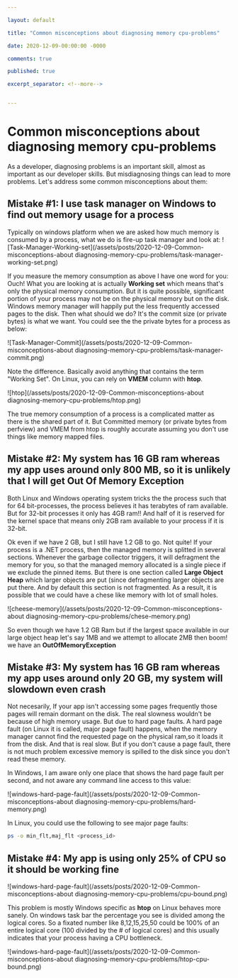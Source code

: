 ```yaml
---

layout: default

title: "Common misconceptions about diagnosing memory cpu-problems"

date: 2020-12-09-00:00:00 -0000

comments: true

published: true

excerpt_separator: <!--more-->


---
```


# Common misconceptions about diagnosing memory cpu-problems

As a developer, diagnosing problems is an important skill, almost as important as our developer skills. But misdiagnosing things can lead to more problems. Let's address some common misconceptions about them:

## Mistake #1: I use task manager on Windows to find out memory usage for a process

Typically on windows platform when we are asked how much memory is consumed by a process, what we do is fire-up task manager and look at:
![Task-Manager-Working-set](/assets/posts/2020-12-09-Common-misconceptions-about diagnosing-memory-cpu-problems/task-manager-working-set.png)

If you measure the memory consumption as above I have one word for you: Ouch! What you are looking at is actually **Working set** which means that's only the physical memory consumption.
But it is quite possible, significant portion of your process may not be on the physical memory but on the disk. Windows memory manager will happily put the less frequently accessed 
pages to the disk. Then what should we do? It's the commit size (or private bytes) is what we want. You could see the the private bytes for a process as below:


![Task-Manager-Commit](/assets/posts/2020-12-09-Common-misconceptions-about diagnosing-memory-cpu-problems/task-manager-commit.png)

Note the difference. Basically avoid anything that contains the term "Working Set". On Linux, you can rely on **VMEM** column with **htop**. 

![htop](/assets/posts/2020-12-09-Common-misconceptions-about diagnosing-memory-cpu-problems/htop.png)

The true memory consumption of a process is a complicated matter as there is the shared part of it. But Committed memory (or private bytes from perfview) and VMEM from htop 
is roughly accurate assuming you don't use things like memory mapped files.


## Mistake #2: My system has 16 GB ram whereas my app uses around only 800 MB, so it is unlikely that I will get Out Of Memory Exception

Both Linux and Windows operating system tricks the the process such that for 64 bit-processes, the process believes it has terabytes of ram available. 
But for 32-bit processes it only has 4GB ram!! And half of it is reserved for the kernel space that means only 2GB ram available to your process if it is 32-bit. 

Ok even if we have 2 GB, but I still have 1.2 GB to go. Not quite! If your process is a .NET process, then the managed memory is splitted in several sections. 
Whenever the garbage collector triggers, it will defragment the memory for you, so that the managed memory allocated is a single piece if we exclude the pinned items. 
But there is one section called **Large Object Heap** which larger objects are put (since defragmenting larger objects are put there. And by default this section is not fragmented.
As a result, it is possible that we could have a chese like memory with lot of small holes. 


![cheese-memory](/assets/posts/2020-12-09-Common-misconceptions-about diagnosing-memory-cpu-problems/chese-memory.png)

So even though we have 1.2 GB Ram but if the largest space available in our large object heap 
let's say 1MB and we attempt to allocate 2MB then boom! we have an **OutOfMemoryException**

## Mistake #3: My system has 16 GB ram whereas my app uses around only 20 GB, my system will slowdown even crash

Not necesarily, If your app isn't accessing some pages frequently those pages will remain dormant on the disk. The real slowness wouldn't be because of high memory usage.
But due to hard page faults. A hard page fault (on Linux it is called, major page fault) happens, when the memory manager cannot find the requested page on the physical ram,so it loads it from the disk. 
And that is real slow. But if you don't cause a page fault, there is not much problem excessive memory is spilled to the disk since you don't read these memory.

In Windows, I am aware only one place that shows the hard page fault per second, and not aware any command line access to this value:


![windows-hard-page-fault](/assets/posts/2020-12-09-Common-misconceptions-about diagnosing-memory-cpu-problems/hard-memory.png)

In Linux, you could use the following to see major page faults:
```bash
ps -o min_flt,maj_flt <process_id>
```


## Mistake #4: My app is using only 25% of CPU so it should be working fine

![windows-hard-page-fault](/assets/posts/2020-12-09-Common-misconceptions-about diagnosing-memory-cpu-problems/cpu-bound.png)

This problem is mostly Windows specific as **htop** on Linux behaves more sanely. On windows task bar the percentage you see is divided among the logical cores. So a fixated number 
like 8,12,15,25,50 could be 100% of an entire logical core  (100 divided by the # of logical cores) and this usually indicates that your process having a CPU bottleneck. 


![windows-hard-page-fault](/assets/posts/2020-12-09-Common-misconceptions-about diagnosing-memory-cpu-problems/htop-cpu-bound.png)

